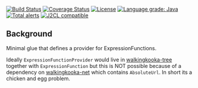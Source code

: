 [![Build Status](https://github.com/mP1/walkingkooka-tree-expression-function-provider/actions/workflows/build.yaml/badge.svg)](https://github.com/mP1/walkingkooka-tree-expression-function-provider/actions/workflows/build.yaml/badge.svg)
[![Coverage Status](https://coveralls.io/repos/github/mP1/walkingkooka-tree-expression-function-provider/badge.svg?branch=master)](https://coveralls.io/github/mP1/walkingkooka-tree-expression-function-provider?branch=master)
[![License](https://img.shields.io/badge/License-Apache%202.0-blue.svg)](https://opensource.org/licenses/Apache-2.0)
[![Language grade: Java](https://img.shields.io/lgtm/grade/java/g/mP1/walkingkooka-tree-expression-function-provider.svg?logo=lgtm&logoWidth=18)](https://lgtm.com/projects/g/mP1/walkingkooka-tree-expression-function-provider/context:java)
[![Total alerts](https://img.shields.io/lgtm/alerts/g/mP1/walkingkooka-tree-expression-function-provider.svg?logo=lgtm&logoWidth=18)](https://lgtm.com/projects/g/mP1/walkingkooka-tree-expression-function-provider/alerts/)
[![J2CL compatible](https://img.shields.io/badge/J2CL-compatible-brightgreen.svg)](https://github.com/mP1/j2cl-central)

## Background

Minimal glue that defines a provider for ExpressionFunctions.

Ideally `ExpressionFunctionProvider` would live in [walkingkooka-tree](https://github.com/mP1/walkingkooka-tree) together
with `ExpressionFunction` but this is NOT possible because of a dependency on [walkingkooka-net](https://github.com/mP1/walkingkooka-net) which contains `AbsoluteUrl`.
In short its a chicken and egg problem.